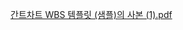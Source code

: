 [간트차트 WBS 템플릿 (샘플)의 사본 (1).pdf](https://github.com/kangseogjin/mavenproject/files/14414382/WBS.1.pdf)
